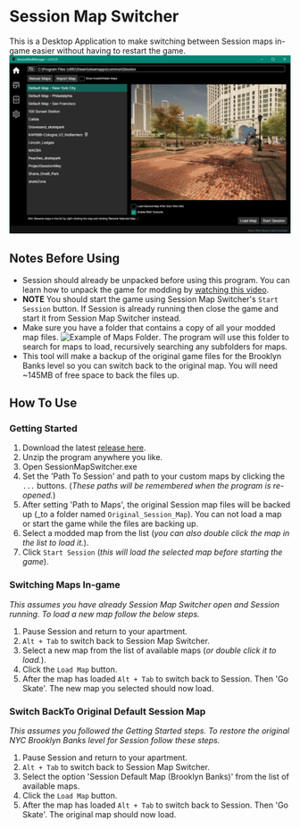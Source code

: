 # Session Map Switcher
This is a Desktop Application to make switching between Session maps in-game easier without having to restart the game.
![](https://github.com/rodriada000/SessionMapSwitcher/blob/master/docs/images/app_screenshot.png "App Screenshot")

## Notes Before Using
* Session should already be unpacked before using this program. You can learn how to unpack the game for modding by [watching this video](https://www.youtube.com/watch?v=UqmQeHYv8IQ).
* **NOTE** You should start the game using Session Map Switcher's `Start Session` button. If Session is already running then close the game and start it from Session Map Switcher instead.
* Make sure you have a folder that contains a copy of all your modded map files. ![](https://github.com/rodriada000/SessionMapSwitcher/blob/master/docs/images/maps_folder_example.png "Example of Maps Folder"). The program will use this folder to search for maps to load, recursively searching any subfolders for maps.
* This tool will make a backup of the original game files for the Brooklyn Banks level so you can switch back to the original map. You will need ~145MB of free space to back the files up.

## How To Use

### Getting Started
1. Download the latest [release here](https://github.com/rodriada000/SessionMapSwitcher/releases/latest).
2. Unzip the program anywhere you like.
3. Open SessionMapSwitcher.exe
4. Set the 'Path To Session' and path to your custom maps by clicking the `...` buttons. (_These paths will be remembered when the program is re-opened._)
5. After setting 'Path to Maps', the original Session map files will be backed up (_to a folder named `Original_Session_Map`). You can not load a map or start the game while the files are backing up.
6. Select a modded map from the list (_you can also double click the map in the list to load it._).
7. Click `Start Session` (_this will load the selected map before starting the game_).

### Switching Maps In-game
_This assumes you have already Session Map Switcher open and Session running. To load a new map follow the below steps._
1. Pause Session and return to your apartment.
2. `Alt + Tab` to switch back to Session Map Switcher.
3. Select a new map from the list of available maps (_or double click it to load._).
4. Click the `Load Map` button.
5. After the map has loaded `Alt + Tab` to switch back to Session. Then 'Go Skate'. The new map you selected should now load.

### Switch BackTo Original Default Session Map
_This assumes you followed the Getting Started steps. To restore the original NYC Brooklyn Banks level for Session follow these steps._
1. Pause Session and return to your apartment.
2. `Alt + Tab` to switch back to Session Map Switcher.
3. Select the option 'Session Default Map (Brooklyn Banks)' from the list of available maps.
4. Click the `Load Map` button.
5. After the map has loaded `Alt + Tab` to switch back to Session. Then 'Go Skate'. The original map should now load.
